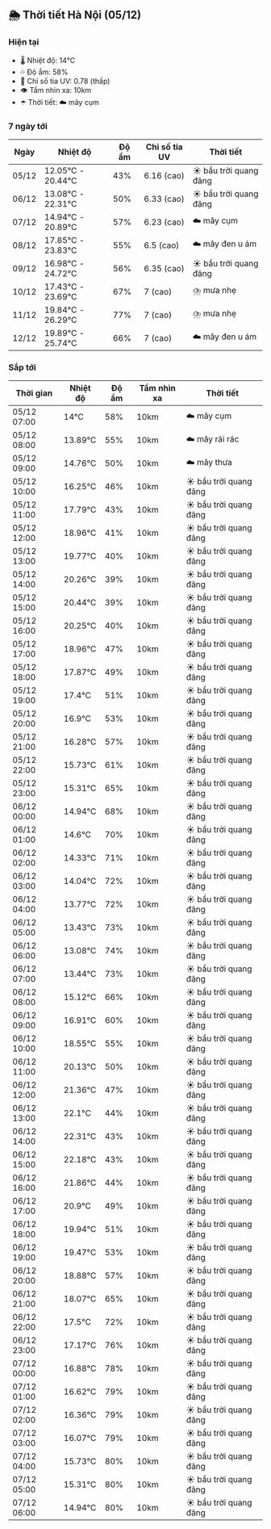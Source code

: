 ## 🌦️ Thời tiết Hà Nội (05/12)

### Hiện tại

- 🌡️ Nhiệt độ: 14℃
- 💦 Độ ẩm: 58%
- 🌟 Chỉ số tia UV: 0.78 (thấp)
- 👁️ Tầm nhìn xa: 10km
- ☂️ Thời tiết: ☁️ mây cụm

### 7 ngày tới

| Ngày | Nhiệt độ | Độ ẩm | Chỉ số tia UV | Thời tiết |
| --- | --- | --- | --- | --- |
| 05/12 | 12.05℃ - 20.44℃ | 43% | 6.16 (cao) | ☀️ bầu trời quang đãng |
| 06/12 | 13.08℃ - 22.31℃ | 50% | 6.33 (cao) | ☀️ bầu trời quang đãng |
| 07/12 | 14.94℃ - 20.89℃ | 57% | 6.23 (cao) | ☁️ mây cụm |
| 08/12 | 17.85℃ - 23.83℃ | 55% | 6.5 (cao) | ☁️ mây đen u ám |
| 09/12 | 16.98℃ - 24.72℃ | 56% | 6.35 (cao) | ☀️ bầu trời quang đãng |
| 10/12 | 17.43℃ - 23.69℃ | 67% | 7 (cao) | ⛈️ mưa nhẹ |
| 11/12 | 19.84℃ - 26.29℃ | 77% | 7 (cao) | ⛈️ mưa nhẹ |
| 12/12 | 19.89℃ - 25.74℃ | 66% | 7 (cao) | ☁️ mây đen u ám |

### Sắp tới

| Thời gian | Nhiệt độ | Độ ẩm | Tầm nhìn xa | Thời tiết |
| --- | --- | --- | --- | --- |
| 05/12 07:00 | 14℃ | 58% | 10km | ☁️ mây cụm |
| 05/12 08:00 | 13.89℃ | 55% | 10km | ☁️ mây rải rác |
| 05/12 09:00 | 14.76℃ | 50% | 10km | ☁️ mây thưa |
| 05/12 10:00 | 16.25℃ | 46% | 10km | ☀️ bầu trời quang đãng |
| 05/12 11:00 | 17.79℃ | 43% | 10km | ☀️ bầu trời quang đãng |
| 05/12 12:00 | 18.96℃ | 41% | 10km | ☀️ bầu trời quang đãng |
| 05/12 13:00 | 19.77℃ | 40% | 10km | ☀️ bầu trời quang đãng |
| 05/12 14:00 | 20.26℃ | 39% | 10km | ☀️ bầu trời quang đãng |
| 05/12 15:00 | 20.44℃ | 39% | 10km | ☀️ bầu trời quang đãng |
| 05/12 16:00 | 20.25℃ | 40% | 10km | ☀️ bầu trời quang đãng |
| 05/12 17:00 | 18.96℃ | 47% | 10km | ☀️ bầu trời quang đãng |
| 05/12 18:00 | 17.87℃ | 49% | 10km | ☀️ bầu trời quang đãng |
| 05/12 19:00 | 17.4℃ | 51% | 10km | ☀️ bầu trời quang đãng |
| 05/12 20:00 | 16.9℃ | 53% | 10km | ☀️ bầu trời quang đãng |
| 05/12 21:00 | 16.28℃ | 57% | 10km | ☀️ bầu trời quang đãng |
| 05/12 22:00 | 15.73℃ | 61% | 10km | ☀️ bầu trời quang đãng |
| 05/12 23:00 | 15.31℃ | 65% | 10km | ☀️ bầu trời quang đãng |
| 06/12 00:00 | 14.94℃ | 68% | 10km | ☀️ bầu trời quang đãng |
| 06/12 01:00 | 14.6℃ | 70% | 10km | ☀️ bầu trời quang đãng |
| 06/12 02:00 | 14.33℃ | 71% | 10km | ☀️ bầu trời quang đãng |
| 06/12 03:00 | 14.04℃ | 72% | 10km | ☀️ bầu trời quang đãng |
| 06/12 04:00 | 13.77℃ | 72% | 10km | ☀️ bầu trời quang đãng |
| 06/12 05:00 | 13.43℃ | 73% | 10km | ☀️ bầu trời quang đãng |
| 06/12 06:00 | 13.08℃ | 74% | 10km | ☀️ bầu trời quang đãng |
| 06/12 07:00 | 13.44℃ | 73% | 10km | ☀️ bầu trời quang đãng |
| 06/12 08:00 | 15.12℃ | 66% | 10km | ☀️ bầu trời quang đãng |
| 06/12 09:00 | 16.91℃ | 60% | 10km | ☀️ bầu trời quang đãng |
| 06/12 10:00 | 18.55℃ | 55% | 10km | ☀️ bầu trời quang đãng |
| 06/12 11:00 | 20.13℃ | 50% | 10km | ☀️ bầu trời quang đãng |
| 06/12 12:00 | 21.36℃ | 47% | 10km | ☀️ bầu trời quang đãng |
| 06/12 13:00 | 22.1℃ | 44% | 10km | ☀️ bầu trời quang đãng |
| 06/12 14:00 | 22.31℃ | 43% | 10km | ☀️ bầu trời quang đãng |
| 06/12 15:00 | 22.18℃ | 43% | 10km | ☀️ bầu trời quang đãng |
| 06/12 16:00 | 21.86℃ | 44% | 10km | ☀️ bầu trời quang đãng |
| 06/12 17:00 | 20.9℃ | 49% | 10km | ☀️ bầu trời quang đãng |
| 06/12 18:00 | 19.94℃ | 51% | 10km | ☀️ bầu trời quang đãng |
| 06/12 19:00 | 19.47℃ | 53% | 10km | ☀️ bầu trời quang đãng |
| 06/12 20:00 | 18.88℃ | 57% | 10km | ☀️ bầu trời quang đãng |
| 06/12 21:00 | 18.07℃ | 65% | 10km | ☀️ bầu trời quang đãng |
| 06/12 22:00 | 17.5℃ | 72% | 10km | ☀️ bầu trời quang đãng |
| 06/12 23:00 | 17.17℃ | 76% | 10km | ☀️ bầu trời quang đãng |
| 07/12 00:00 | 16.88℃ | 78% | 10km | ☀️ bầu trời quang đãng |
| 07/12 01:00 | 16.62℃ | 79% | 10km | ☀️ bầu trời quang đãng |
| 07/12 02:00 | 16.36℃ | 79% | 10km | ☀️ bầu trời quang đãng |
| 07/12 03:00 | 16.07℃ | 79% | 10km | ☀️ bầu trời quang đãng |
| 07/12 04:00 | 15.73℃ | 80% | 10km | ☀️ bầu trời quang đãng |
| 07/12 05:00 | 15.31℃ | 80% | 10km | ☀️ bầu trời quang đãng |
| 07/12 06:00 | 14.94℃ | 80% | 10km | ☀️ bầu trời quang đãng |
